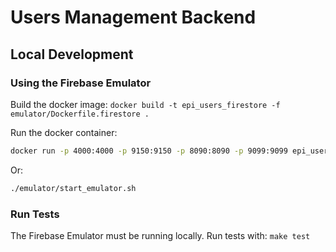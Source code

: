 # Users Management Backend

## Local Development

### Using the Firebase Emulator

Build the docker image: `docker build -t epi_users_firestore -f emulator/Dockerfile.firestore .`

Run the docker container:

```bash
docker run -p 4000:4000 -p 9150:9150 -p 8090:8090 -p 9099:9099 epi_users_firestore
```

Or:

```bash 
./emulator/start_emulator.sh
```

### Run Tests

The Firebase Emulator must be running locally. Run tests with: `make test`


